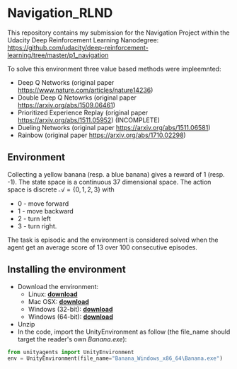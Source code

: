 # Navigation_RLND

This repository contains my submission for the Navigation Project within the Udacity Deep Reinforcement Learning Nanodegree:
<https://github.com/udacity/deep-reinforcement-learning/tree/master/p1_navigation>

To solve this environment three value based methods were impleemnted:

* Deep Q Networks (original paper <https://www.nature.com/articles/nature14236>)
* Double Deep Q Netowrks (original paper <https://arxiv.org/abs/1509.06461>)
* Prioritized Experience Replay (original paper <https://arxiv.org/abs/1511.05952>) (INCOMPLETE)
* Dueling Networks (original paper <https://arxiv.org/abs/1511.06581>)
* Rainbow (original paper <https://arxiv.org/abs/1710.02298>)

## Environment

Collecting a yellow banana (resp. a blue banana) gives a reward of 1 (resp. -1). The state space is a continuous 37 dimensional space. The action space is discrete $\mathcal A =\{0,1,2,3\}$ with

* 0 - move forward
* 1 - move backward
* 2 - turn left
* 3 - turn right.
  
The task is episodic and the environment is considered solved when the agent get an average score of 13 over 100 consecutive episodes.

## Installing the environment

* Download the environment:
  * Linux: **[download](https://s3-us-west-1.amazonaws.com/udacity-drlnd/P1/Banana/Banana_Linux.zip)**
  * Mac OSX: **[download](https://s3-us-west-1.amazonaws.com/udacity-drlnd/P1/Banana/Banana.app.zip)**
  * Windows (32-bit): **[download](https://s3-us-west-1.amazonaws.com/udacity-drlnd/P1/Banana/Banana_Windows_x86.zip)**
  * Windows (64-bit): **[download](https://s3-us-west-1.amazonaws.com/udacity-drlnd/P1/Banana/Banana_Windows_x86_64.zip)**
* Unzip
* In the code, import the UnityEnvironment as follow (the file_name should target the reader's own *Banana.exe*):

```python
from unityagents import UnityEnvironment
env = UnityEnvironment(file_name="Banana_Windows_x86_64\Banana.exe")
```
